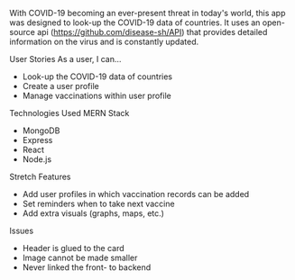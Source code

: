 With COVID-19 becoming an ever-present threat in today's world, this app was designed to look-up the COVID-19 data of countries. It uses an open-source api (https://github.com/disease-sh/API) that provides detailed information on the virus and is constantly updated.

User Stories
As a user, I can…
- Look-up the COVID-19 data of countries
- Create a user profile
- Manage vaccinations within user profile

Technologies Used
MERN Stack
- MongoDB
- Express
- React
- Node.js

Stretch Features
- Add user profiles in which vaccination records can be added
- Set reminders when to take next vaccine
- Add extra visuals (graphs, maps, etc.) 

Issues
- Header is glued to the card
- Image cannot be made smaller
- Never linked the front- to backend